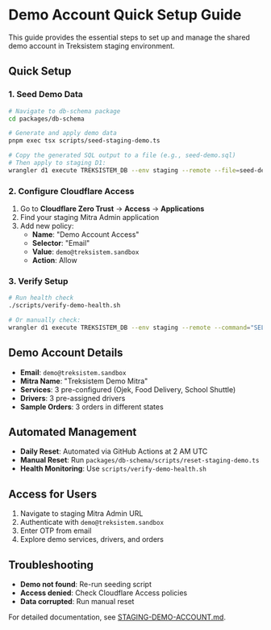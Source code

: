 # Demo Account Quick Setup Guide

This guide provides the essential steps to set up and manage the shared demo account in Treksistem staging environment.

## Quick Setup

### 1. Seed Demo Data

```bash
# Navigate to db-schema package
cd packages/db-schema

# Generate and apply demo data
pnpm exec tsx scripts/seed-staging-demo.ts

# Copy the generated SQL output to a file (e.g., seed-demo.sql)
# Then apply to staging D1:
wrangler d1 execute TREKSISTEM_DB --env staging --remote --file=seed-demo.sql
```

### 2. Configure Cloudflare Access

1. Go to **Cloudflare Zero Trust** → **Access** → **Applications**
2. Find your staging Mitra Admin application
3. Add new policy:
   - **Name**: "Demo Account Access"
   - **Selector**: "Email"
   - **Value**: `demo@treksistem.sandbox`
   - **Action**: Allow

### 3. Verify Setup

```bash
# Run health check
./scripts/verify-demo-health.sh

# Or manually check:
wrangler d1 execute TREKSISTEM_DB --env staging --remote --command="SELECT COUNT(*) FROM mitras WHERE owner_user_id = 'demo@treksistem.sandbox';"
```

## Demo Account Details

- **Email**: `demo@treksistem.sandbox`
- **Mitra Name**: "Treksistem Demo Mitra"
- **Services**: 3 pre-configured (Ojek, Food Delivery, School Shuttle)
- **Drivers**: 3 pre-assigned drivers
- **Sample Orders**: 3 orders in different states

## Automated Management

- **Daily Reset**: Automated via GitHub Actions at 2 AM UTC
- **Manual Reset**: Run `packages/db-schema/scripts/reset-staging-demo.ts`
- **Health Monitoring**: Use `scripts/verify-demo-health.sh`

## Access for Users

1. Navigate to staging Mitra Admin URL
2. Authenticate with `demo@treksistem.sandbox`
3. Enter OTP from email
4. Explore demo services, drivers, and orders

## Troubleshooting

- **Demo not found**: Re-run seeding script
- **Access denied**: Check Cloudflare Access policies
- **Data corrupted**: Run manual reset

For detailed documentation, see [STAGING-DEMO-ACCOUNT.md](./STAGING-DEMO-ACCOUNT.md).
